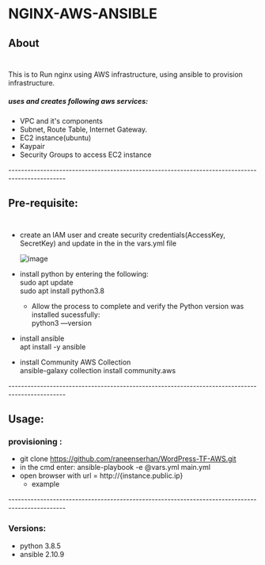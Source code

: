 # NGINX-AWS-ANSIBLE <br/>

## About <br/><br/>
This is to Run nginx using AWS infrastructure, using ansible to provision infrastructure.<br/>
##### uses and creates following aws services:<br/>
* VPC and it's components
* Subnet, Route Table, Internet Gateway.
* EC2 instance(ubuntu)
* Kaypair
* Security Groups to access EC2 instance

------------------------------------------------------------------------------------------------<br/>
## Pre-requisite:<br/><br/>
* create an IAM user and create security credentials(AccessKey, SecretKey) and update in the in the vars.yml file 

  ![image](https://user-images.githubusercontent.com/82150368/118038314-a2476480-b377-11eb-8709-099f2f59909d.png)

* install python by entering the following:<br/>
  sudo apt update<br/>
  sudo apt install python3.8  
  * Allow the process to complete and verify the Python version was installed sucessfully:<br/>
  python3 ––version
* install ansible<br/>
  apt install -y ansible
* install Community AWS Collection<br/>
  ansible-galaxy collection install community.aws
  
------------------------------------------------------------------------------------------------<br/>

## Usage:<br/>
### provisioning :<br/>
* git clone https://github.com/raneenserhan/WordPress-TF-AWS.git
* in the cmd enter: ansible-playbook -e @vars.yml main.yml
* open browser with url = http://{instance.public.ip}
  * example
 

------------------------------------------------------------------------------------------------<br/>
### Versions:
* python 3.8.5
* ansible 2.10.9

